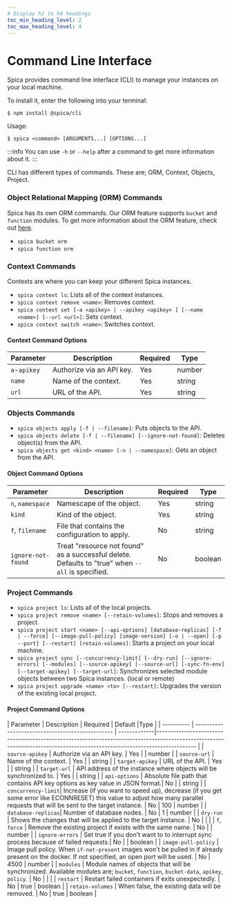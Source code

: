 ```yaml
---
# Display h2 to h4 headings
toc_min_heading_level: 2
toc_max_heading_level: 4
---
```


# Command Line Interface

Spica provides command line interface (CLI) to manage your instances on your local machine.

To install it, enter the following into your terminal:

```shell
$ npm install @spica/cli
```

Usage: 

```shell
$ spica <command> [ARGUMENTS...] [OPTIONS...]
```
:::info
You can use `-h` or `--help` after a command to get more information about it.
:::

CLI has different types of commands. These are; ORM, Context, Objects, Project.

### Object Relational Mapping (ORM) Commands

Spica has its own ORM commands. Our ORM feature supports `bucket` and `function` modules. To get more information
about the ORM feature, check out [here](/docs/concept/orm.md).

- `spica bucket orm`
- `spica function orm`

### Context Commands

Contexts are where you can keep your different Spica instances. 

- `spica context ls`: Lists all of the context instances.
- `spica context remove <name>`: Removes context. 
- `spica context set [-a <apikey> | --apikey <apikey> ] [--name <name>] [--url <url>]`: Sets context.
- `spica context switch <name>`: Switches context.

#### Context Command Options

| Parameter  | Description                                      | Required |Type                                                                                                                                                                                     |
| ---------- | ------------------------------------------------ | -------------|-------------------------------------------------------------------------------------------------------------------------------------------------------------------------- |
| `a`-`apikey`    | Authorize via an API key.                 | Yes | number          |
| `name`          | Name of the context.                      | Yes | string          |
| `url`           | URL of the API.                           | Yes | string          |

### Objects Commands

- `spica objects apply [-f | --filename]`: Puts objects to the API.
- `spica objects delete [-f | --filename] [--ignore-not-found]`: Deletes object(s) from the API.
- `spica objects get <kind> <name> [-n | --namespace]`: Gets an object from the API.

#### Object Command Options 

| Parameter  | Description                                      | Required |Type                                                                                                                                                                                     |
| ---------- | ------------------------------------------------ | -------------|-------------------------------------------------------------------------------------------------------------------------------------------------------------------------- |
| `n`, `namespace`    | Namescape of the object.                        | Yes | string          |
| `kind`              | Kind of the object.                             | Yes | string          |
| `f`, `filename`     | File that contains the configuration to apply.  | No  | string          |
| `ignore-not-found`  | Treat "resource not found" as a successful delete. Defaults to "true" when `--all` is specified. | No | boolean |

### Project Commands

- `spica project ls`: Lists all of the local projects.
- `spica project remove <name> [--retain-volumes]`: Stops and removes a project.
- `spica project start <name> [--api-options] [database-replicas] [-f | --force] [--image-pull-policy] [image-version] [-o | --open] [-p --port] [--restart] [retain-volumes]`: Starts a project on your local machine.
- `spica project sync [--concurrency-limit] [--dry-run] [--ignore-errors] [--modules] [--source-apikey] [--source-url] [-sync-fn-env] [--target-apikey] [--target-url]`: Synchronizes selected module objects between two Spica instances. (local or remote)
- `spica project upgrade <name> <to> [--restart]`: Upgrades the version of the existing local project.

#### Project Command Options

| Parameter  | Description                                      | Required | Default |Type                                                                                                                                                                                     |
| ---------- | ------------------------------------------------ | -------------|-------------------------------------------------------------------------------------------------------------------------------------------------------------------------- |
| `source-apikey`    | Authorize via an API key.                             | Yes |    | number       |
| `source-url`       | Name of the context.                                  | Yes |    | string       |
| `target-apikey`    | URL of the API.                                       | Yes |    | string       |
| `target-url`       | API address of the instance where objects will be synchronized to.           | Yes |    | string |
| `api-options`      | Absolute file path that contains API key options as key value in JSON format.| No  |    | string |
| `concurrency-limit`| Increase (if you want to speed up), decrease (if you get some error like ECONNRESET) this value to adjust how many parallel requests that will be sent to the target instance.                           | No | 100  | number  |
| `database-replicas`| Number of database nodes.                             | No | 1    | number  |
| `dry-run` | Shows the changes that will be applied to the target instance. | No |      |         |
| `f`, `force` | Remove the existing project if exists with the same name.   | No |      | number  |
| `ignore-errors` | Set true if you don't want to to interrupt sync process because of failed requests.| No | | boolean |
| `image-pull-policy` | Image pull policy. When `if-not-present` images won't be pulled in if already present on the docker. If not specified, an open port will be used.                                                      | No | 4500 | number  |
| `modules` | Module names of objects that will be synchronized. Available modules are; `bucket`, `function`, `bucket-data`, `apikey`, `policy`.                                                                    | No |      |         |
| `restart` | Restart failed containers if exits unexpectedly.               | No | true | boolean |
| `retain-volumes` | When false, the existing data will be removed.          | No | true | boolean |
